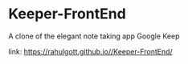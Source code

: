 # Keeper-FrontEnd

A clone of the elegant note taking app Google Keep

link: https://rahulgott.github.io//Keeper-FrontEnd/
